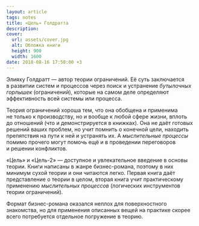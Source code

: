 ```yaml
---
layout: article
tags: notes
title: «Цель» Голдратта
description:
cover:
  url: assets/cover.jpg
  alt: Обложка книги
  height: 900
  width: 1600
date: 2018-08-16 17:50:00 +3
---
```

Элияху Голдратт — автор теории ограничений. Её суть заключается в развитии систем и процессов через поиск и устранение _бутылочных горлышек_ (ограничений), которые на самом деле определяют эффективность всей системы или процесса.

Теория ограничений хороша тем, что она обобщена и применима не только к производству, но и вообще к любой сфере жизни, вплоть до отношений (что и демонстрируется в книжках). Она не даёт готовых решений ваших проблем, но учит помнить о конечной цели, находить препятствия на пути к ней и устранять их. А _мыслительные процессы_ помимо прочего могут помочь ещё и в проведении переговоров и решении конфликтов.

«Цель» и «Цель-2» — доступное и увлекательное введение в основы теории. Книги написаны в жанре бизнес-романа, поэтому в них минимум сухой теории и они читаются легко. Первая книга даёт представление о теории в целом, вторая книга учит практическому применению _мыслительных процессов_ (логических инструментов теории ограничений).

Формат бизнес-романа оказался неплох для поверхностного знакомства, но для применения описанных вещей на практике скорее всего потребуется отдельное погружение в теорию.
